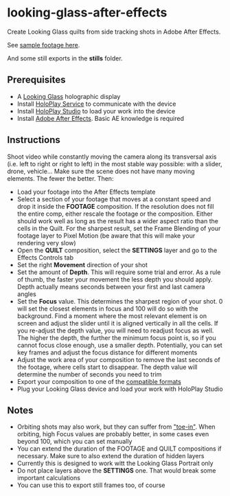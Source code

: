 # looking-glass-after-effects

Create Looking Glass quilts from side tracking shots in Adobe After Effects.

See [sample footage here](https://youtu.be/hQa8DnxfTOY).

And some still exports in the **stills** folder.

## Prerequisites

- A [Looking Glass](https://lookingglassfactory.com/) holographic display
- Install [HoloPlay Service](https://lookingglassfactory.com/software#holoplay-service) to communicate with the device
- Install [HoloPlay Studio](https://lookingglassfactory.com/software) to load your work into the device
- Install [Adobe After Effects](https://www.adobe.com/products/aftereffects.html). Basic AE knowledge is required

## Instructions

Shoot video while constantly moving the camera along its transversal axis (i.e. left to right or right to left) in the most stable way possible: with a slider, drone, vehicle... Make sure the scene does not have many moving elements. The fewer the better. Then:

- Load your footage into the After Effects template
- Select a section of your footage that moves at a constant speed and drop it inside the **FOOTAGE** composition. If the resolution does not fill the entire comp, either rescale the footage or the composition. Either should work well as long as the result has a wider aspect ratio than the cells in the Quilt. For the sharpest result, set the Frame Blending of your footage layer to Pixel Motion (be aware that this will make your rendering very slow)
- Open the **QUILT** composition, select the **SETTINGS** layer and go to the Effects Controls tab
- Set the right **Movement** direction of your shot
- Set the amount of **Depth**. This will require some trial and error. As a rule of thumb, the faster your movement the less depth you should apply. Depth actually means seconds between your first and last camera angles
- Set the **Focus** value. This determines the sharpest region of your shot. 0 will set the closest elements in focus and 100 will do so with the background. Find a moment where the most relevant element is on screen and adjust the slider until it is aligned vertically in all the cells. If you re-adjust the depth value, you will need to readjust focus as well. The higher the depth, the further the minimum focus point is, so if you cannot focus close enough, use a smaller depth. Potentially, you can set key frames and adjust the focus distance for different moments
- Adjust the work area of your composition to remove the last seconds of the footage, where cells start to disappear. The depth value will determine the number of seconds you need to trim
- Export your composition to one of the [compatible formats](https://docs.lookingglassfactory.com/keyconcepts/quilts#format)
- Plug your Looking Glass device and load your work with HoloPlay Studio

## Notes

- Orbiting shots may also work, but they can suffer from ["toe-in"](https://docs.lookingglassfactory.com/keyconcepts/camera#view-cone). When orbiting, high Focus values are probably better, in some cases even beyond 100, which you can set manually
- You can extend the duration of the FOOTAGE and QUILT compositions if necessary. Make sure to also extend the duration of hidden layers
- Currently this is designed to work witt the Looking Glass Portrait only
- Do not place layers above the **SETTINGS** one. That would break some important calculations
- You can use this to export still frames too, of course
